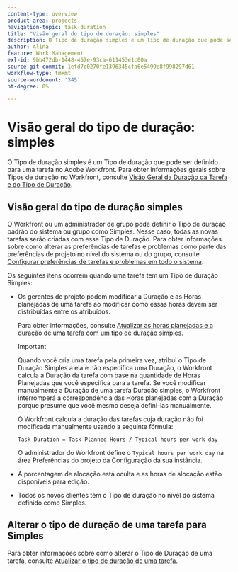 ```yaml
---
content-type: overview
product-area: projects
navigation-topic: task-duration
title: "Visão geral do tipo de duração: simples"
description: O Tipo de duração simples é um Tipo de duração que pode ser definido para uma tarefa no Adobe Workfront. Para obter informações gerais sobre Tipos de duração no Workfront, consulte Visão geral da duração da tarefa e Tipo de duração.
author: Alina
feature: Work Management
exl-id: 9bb472db-1448-467e-93ca-611453e1c00a
source-git-commit: 1efd7c0270fe1396345cfa6e5499e8f998297d61
workflow-type: tm+mt
source-wordcount: '345'
ht-degree: 0%

---
```


# Visão geral do tipo de duração: simples

O Tipo de duração simples é um Tipo de duração que pode ser definido para uma tarefa no Adobe Workfront. Para obter informações gerais sobre Tipos de duração no Workfront, consulte [Visão Geral da Duração da Tarefa e do Tipo de Duração](../../../manage-work/tasks/taskdurtn/task-duration-and-duration-type.md).

## Visão geral do tipo de duração simples

O Workfront ou um administrador de grupo pode definir o Tipo de duração padrão do sistema ou grupo como Simples. Nesse caso, todas as novas tarefas serão criadas com esse Tipo de Duração. Para obter informações sobre como alterar as preferências de tarefas e problemas como parte das preferências de projeto no nível do sistema ou do grupo, consulte [Configurar preferências de tarefas e problemas em todo o sistema](../../../administration-and-setup/set-up-workfront/configure-system-defaults/set-task-issue-preferences.md).

Os seguintes itens ocorrem quando uma tarefa tem um Tipo de duração Simples:

* Os gerentes de projeto podem modificar a Duração e as Horas planejadas de uma tarefa ao modificar como essas horas devem ser distribuídas entre os atribuídos.

  Para obter informações, consulte [Atualizar as horas planejadas e a duração de uma tarefa com um tipo de duração simples](../../../manage-work/tasks/taskdurtn/update-planned-hours-duration-for-simple-duration-task.md).

  >[!IMPORTANT]
  >
  >Quando você cria uma tarefa pela primeira vez, atribui o Tipo de Duração Simples a ela e não especifica uma Duração, o Workfront calcula a Duração da tarefa com base na quantidade de Horas Planejadas que você especifica para a tarefa. Se você modificar manualmente a Duração de uma tarefa Duração simples, o Workfront interromperá a correspondência das Horas planejadas com a Duração porque presume que você mesmo deseja defini-las manualmente.
  >
  >O Workfront calcula a duração das tarefas cuja duração não foi modificada manualmente usando a seguinte fórmula:
  >
  > `Task Duration = Task Planned Hours / Typical hours per work day`
  >
  >O administrador do Workfront define o `Typical hours per work day` na área Preferências do projeto da Configuração da sua instância.

* A porcentagem de alocação está oculta e as horas de alocação estão disponíveis para edição.
* Todos os novos clientes têm o Tipo de duração no nível do sistema definido como Simples.

## Alterar o tipo de duração de uma tarefa para Simples

Para obter informações sobre como alterar o Tipo de Duração de uma tarefa, consulte [Atualizar o tipo de duração de uma tarefa](../../../manage-work/tasks/taskdurtn/update-duration-type-of-task.md).

<!--
<p data-mc-conditions="QuicksilverOrClassic.Draft mode">(NOTE: replaced with new article linked above)</p>
-->

<!--
<ol data-mc-conditions="QuicksilverOrClassic.Draft mode">
<li value="1">Go to a task for which you want to change the Duration Type.</li>
<li value="2"> <p data-mc-conditions="QuicksilverOrClassic.Quicksilver">Click <strong>Task Details</strong> in the left panel, then in the Overview area double click <strong>Duration Type</strong>. </p> </li>
<li value="3"> <p>Select <strong>Simple</strong> from the drop-down menu.</p> </li>
<li value="4">Click <strong>Save</strong> <strong>Changes</strong><strong>.</strong></li>
</ol>
-->
